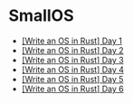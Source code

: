 # SmallOS

- [[Write an OS in Rust] Day 1](./post/Day1.md)
- [[Write an OS in Rust] Day 2](./post/Day2.md)
- [[Write an OS in Rust] Day 3](./post/Day3.md)
- [[Write an OS in Rust] Day 4](./post/Day4.md)
- [[Write an OS in Rust] Day 5](./post/Day5.md)
- [[Write an OS in Rust] Day 6](./post/Day6.md)